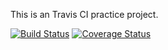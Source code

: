 This is an Travis CI practice project.

[![Build Status](https://travis-ci.org/masa21kik/fizzbuzz.png)](https://travis-ci.org/masa21kik/fizzbuzz) [![Coverage Status](https://coveralls.io/repos/masa21kik/fizzbuzz/badge.png?branch=master)](https://coveralls.io/r/masa21kik/fizzbuzz)
